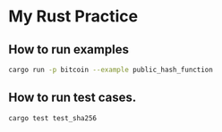 # My Rust Practice
## How to run examples
```bash
cargo run -p bitcoin --example public_hash_function
```
## How to run test cases.

```bash
cargo test test_sha256
```